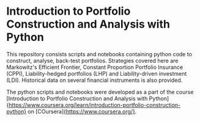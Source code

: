 # Introduction to Portfolio Construction and Analysis with Python
This repository consists scripts and notebooks containing python code to construct, analyse, back-test portfolios. Strategies covered here are Markowitz's Efficient Frontier, Constant Proportion Portfolio Insurance (CPPI), Liability-hedged portfolios (LHP) and Liability-driven investment (LDI). Historical data on several financial instruments is also provided.

The python scripts and notebooks were developed as a part of the course [Introduction to Portfolio Construction and Analysis with Python]{https://www.coursera.org/learn/introduction-portfolio-construction-python} on [COursera]{https://www.coursera.org/}.
